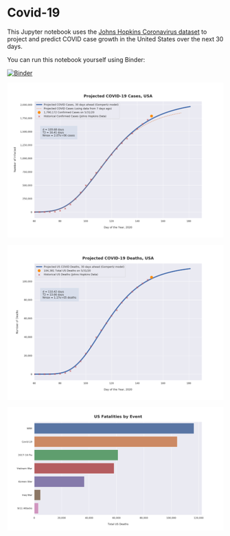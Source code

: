 # Covid-19

This Jupyter notebook uses the [Johns Hopkins Coronavirus dataset](https://github.com/CSSEGISandData/COVID-19/blob/master/README.md) to project and predict COVID case growth in the United States over the next 30 days.

You can run this notebook yourself using Binder:

[![Binder](https://mybinder.org/badge_logo.svg)](https://mybinder.org/v2/gh/bws428/covid-19/master?filepath=covid-projections.nbconvert.ipynb)

![Projected Cases plot](https://raw.githubusercontent.com/bws428/covid-19/master/charts/covid-5.31.20.png)

![Projected Deaths plot](https://raw.githubusercontent.com/bws428/covid-19/master/charts/covid-deaths-5.31.20.png)

![Casualties plot](https://raw.githubusercontent.com/bws428/covid-19/master/charts/casualties.png)

